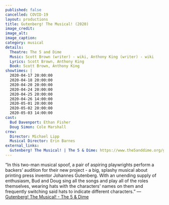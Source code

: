 ```yaml
---
published: false
cancelled: COVID-19
layout: productions
title: Gutenberg! The Musical! (2020)
image_credit: 
image_alt:
image_caption:
category: musical
details:
  Theatre: The 5 and Dime
  Music: Scott Brown (writer) - wiki, Anthony King (writer) - wiki
  Lyrics: Scott Brown, Anthony King
  Book: Scott Brown, Anthony King
showtimes: |
  2020-04-17 20:00:00
  2020-04-18 20:00:00
  2020-04-20 20:00:00
  2020-04-24 20:00:00
  2020-04-25 20:00:00
  2020-04-26 14:00:00
  2020-05-01 20:00:00
  2020-05-02 20:00:00
  2020-05-03 14:00:00
cast:
  Bud Davenport: Ethan Fisher
  Doug Simon: Cole Marshall
crew:
  Director: Michael Lipp
  Musical Director: Erin Barnes
external_links:
  Gutenberg! The Musical! | The 5 & Dime: https://www.the5anddime.org/gutenberg-the-musical
---
```

“In this two-man musical spoof, a pair of aspiring playwrights perform a backers’ audition for their new project - a big, splashy musical about printing press inventor Johannes Gutenberg. With an unending supply of enthusiasm, Bud and Doug sing all the songs and play all of the roles themselves, wearing hats with the characters' names on them and frequently switching said hats to indicate different characters.” — [Gutenberg! The Musical! - The 5 & Dime](https://www.the5anddime.org/gutenberg-the-musical)
